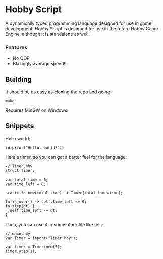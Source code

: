 # Hobby Script
A dynamically typed programming language designed for use in game development.
Hobby Script is designed for use in the future Hobby Game Engine, although it
is standalone as well. 
### Features
- No OOP
- Blazingly average speed!!

## Building
It should be as easy as cloning the repo and going:
```shell
make
```
Requires MinGW on Windows.
## Snippets
Hello world:
```zig
io:print("Hello, world!");
```

Here's timer, so you can get a better feel for the language:
```zig
// Timer.hby
struct Timer;

var total_time = 0;
var time_left = 0;

static fn new(total_time) -> Timer{total_time=time};

fn is_over() -> self.time_left <= 0;
fn step(dt) {
  self.time_left -= dt;
}
```
Then, you can use it in some other file like this:
```zig
// main.hby
var Timer = import("Timer.hby");

var timer = Timer:new(5);
timer.step(1);
```

